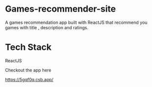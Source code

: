 # Games-recommender-site

A games recommendation app built with ReactJS that recommend you games with title , description and ratings.


# Tech Stack

 ReactJS


Checkout the app here 

https://5gqf0q.csb.app/
